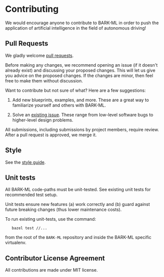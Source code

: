 # Contributing

We would encourage anyone to contribute to BARK-ML in order to push the application of artificial intelligence in the field of autonomous driving!

## Pull Requests

We gladly welcome [pull requests](
https://help.github.com/articles/about-pull-requests/).

Before making any changes, we recommend opening an issue (if it
doesn't already exist) and discussing your proposed changes. This will
let us give you advice on the proposed changes. If the changes are
minor, then feel free to make them without discussion.

Want to contribute but not sure of what? Here are a few suggestions:

1.  Add new blueprints, examples, and more. These are a great way to familiarize
   yourself and others with BARK-ML.


2.  Solve an [existing issue](https://github.com/bark-simulator/bark-ml/issues).
   These range from low-level software bugs to higher-level design problems.

All submissions, including submissions by project members, require review. After
a pull request is approved, we merge it.
## Style

See the [style guide](STYLE_GUIDE.md).

## Unit tests

All BARK-ML code-paths must be unit-tested. See existing unit tests for
recommended test setup.

Unit tests ensure new features (a) work correctly and (b) guard against future
breaking changes (thus lower maintenance costs).

To run existing unit-tests, use the command:


```shell
   bazel test //...
```

from the root of the `BARK-ML` repository and inside the BARK-ML specific virtualenv.


## Contributor License Agreement

All contributions are made under MIT license.
